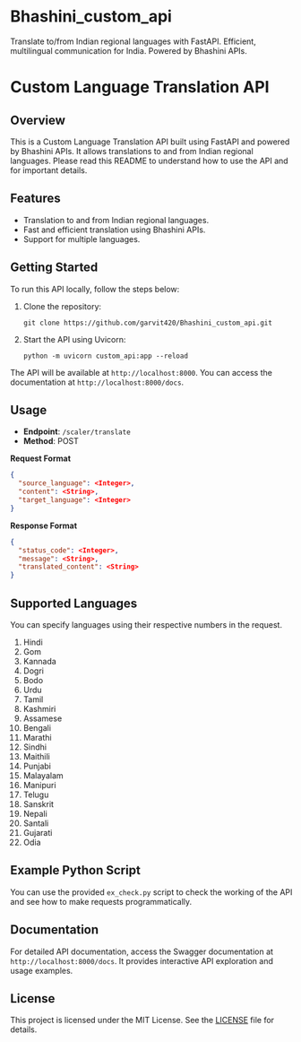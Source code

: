 # Bhashini_custom_api
Translate to/from Indian regional languages with FastAPI. Efficient, multilingual communication for India. Powered by Bhashini APIs.

# Custom Language Translation API

## Overview
This is a Custom Language Translation API built using FastAPI and powered by Bhashini APIs. It allows translations to and from Indian regional languages. Please read this README to understand how to use the API and for important details.

## Features
- Translation to and from Indian regional languages.
- Fast and efficient translation using Bhashini APIs.
- Support for multiple languages.

## Getting Started
To run this API locally, follow the steps below:

1. Clone the repository:

   ```
   git clone https://github.com/garvit420/Bhashini_custom_api.git
   ```
   
2. Start the API using Uvicorn:

   ```
   python -m uvicorn custom_api:app --reload
   ```

The API will be available at `http://localhost:8000`. You can access the documentation at `http://localhost:8000/docs`.

## Usage
- **Endpoint**: `/scaler/translate`
- **Method**: POST

**Request Format**
```json
{
  "source_language": <Integer>,
  "content": <String>,
  "target_language": <Integer>
}
```

**Response Format**
```json
{
  "status_code": <Integer>,
  "message": <String>,
  "translated_content": <String>
}
```

## Supported Languages
You can specify languages using their respective numbers in the request.

1. Hindi
2. Gom
3. Kannada
4. Dogri
5. Bodo
6. Urdu
7. Tamil
8. Kashmiri
9. Assamese
10. Bengali
11. Marathi
12. Sindhi
13. Maithili
14. Punjabi
15. Malayalam
16. Manipuri
17. Telugu
18. Sanskrit
19. Nepali
20. Santali
21. Gujarati
22. Odia

## Example Python Script
You can use the provided `ex_check.py` script to check the working of the API and see how to make requests programmatically.

## Documentation
For detailed API documentation, access the Swagger documentation at `http://localhost:8000/docs`. It provides interactive API exploration and usage examples.

## License
This project is licensed under the MIT License. See the [LICENSE](LICENSE) file for details.
